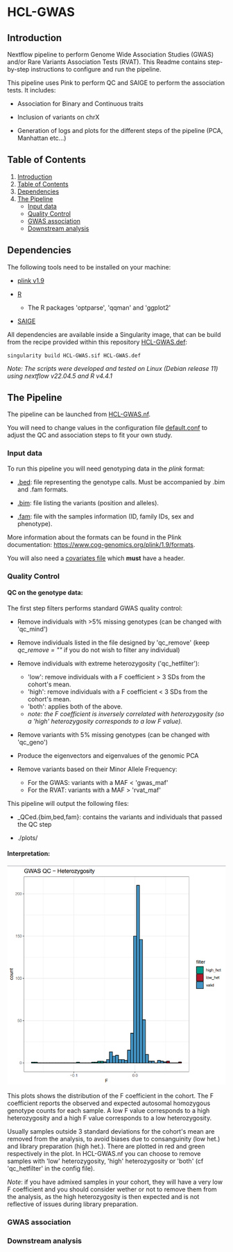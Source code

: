 # HCL-GWAS

## Introduction

Nextflow pipeline to perform Genome Wide Association Studies (GWAS) and/or Rare Variants Association Tests (RVAT). This Readme contains step-by-step instructions to configure and run the pipeline.

This pipeline uses Pink to perform QC and SAIGE to perform the association tests. It includes:
 
 - Association for Binary and Continuous traits

 - Inclusion of variants on chrX

 - Generation of logs and plots for the different steps of the pipeline (PCA, Manhattan etc...)

## Table of Contents

1. [Introduction](#introduction)
2. [Table of Contents](#table-of-contents)
3. [Dependencies](#dependencies)
3. [The Pipeline](#the-pipeline)
    - [Input data](#input-data)
    - [Quality Control](#quality-control)
    - [GWAS association](#gwas-association)
    - [Downstream analysis](#downstream-analysis)

## Dependencies

The following tools need to be installed on your machine: 

 - [plink v1.9](https://www.cog-genomics.org/plink/1.9/)

 - [R](https://cran.r-project.org/) 
    - The R packages 'optparse', 'qqman' and 'ggplot2'

 - [SAIGE](https://saigegit.github.io/SAIGE-doc/)

All dependencies are available inside a Singularity image, that can be build from the recipe provided within this repository [HCL-GWAS.def](./HCL-GWAS.def):

```shell
singularity build HCL-GWAS.sif HCL-GWAS.def
```

*Note: The scripts were developed and tested on Linux (Debian release 11) using nextflow v22.04.5 and R v4.4.1*

## The Pipeline

The pipeline can be launched from [HCL-GWAS.nf](./HCL-GWAS.nf).

You will need to change values in the configuration file [default.conf](./confs/default.conf) to adjust the QC and association steps to fit your own study.

### Input data

To run this pipeline you will need genotyping data in the *plink* format:
 
 - [.bed](https://www.cog-genomics.org/plink/1.9/formats#bed): file representing the genotype calls. Must be accompanied by .bim and .fam formats.

 - [.bim](https://www.cog-genomics.org/plink/1.9/formats#bim): file listing the variants (position and alleles).
  
 - [.fam](https://www.cog-genomics.org/plink/1.9/formats#fam): file with the samples information (ID, family IDs, sex and phenotype).

More information about the formats can be found in the Plink documentation: https://www.cog-genomics.org/plink/1.9/formats.

You will also need a [covariates file](https://www.cog-genomics.org/plink/1.9/input#covar) which **must** have a header.

### Quality Control

#### QC on the genotype data:

The first step filters performs standard GWAS quality control:

 - Remove individuals with >5% missing genotypes (can be changed with 'qc_mind')

 - Remove individuals listed in the file designed by 'qc_remove' (keep *qc_remove = ""* if you do not wish to filter any individual)

 - Remove individuals with extreme heterozygosity ('qc_hetfilter'):
    - 'low':  remove individuals with a F coefficient > 3 SDs from the cohort's mean.
    - 'high': remove individuals with a F coefficient < 3 SDs from the cohort's mean.
    - 'both': applies both of the above.
    - *note: the F coefficient is inversely correlated with heterozygosity (so a 'high' heterozygosity corresponds to a low F value).*

 - Remove variants with 5% missing genotypes (can be changed with 'qc_geno')

 - Produce the eigenvectors and eigenvalues of the genomic PCA

 - Remove variants based on their Minor Allele Frequency:
    - For the GWAS: variants with a MAF < 'gwas_maf'
    - For the RVAT: variants with a MAF > 'rvat_maf'

This pipeline will output the following files:

 - <basename>_QCed.{bim,bed,fam}: contains the variants and individuals that passed the QC step

 - ./plots/

#### Interpretation:

![het_plot](./images/heterozygosity_plot.png "Heterozygosity plot representing the distribution of the F coeff in a cohort.")

This plots shows the distribution of the F coefficient in the cohort. The F coefficient reports the observed and expected autosomal homozygous genotype counts for each sample. A low F value corresponds to a high heterozygosity and a high F value corresponds to a low heterozygosity.

Usually samples outside 3 standard deviations for the cohort's mean are removed from the analysis, to avoid biases due to consanguinity (low het.) and library preparation (high het.). There are plotted in red and green respectively in the plot. In HCL-GWAS.nf you can choose to remove samples with 'low' heterozygosity, 'high' heterozygosity or 'both' (cf 'qc_hetfilter' in the config file).

*Note*: if you have admixed samples in your cohort, they will have a very low F coefficient and you should consider wether or not to remove them from the analysis, as the high heterozygosity is then expected and is not reflective of issues during library preparation.

### GWAS association 

### Downstream analysis

